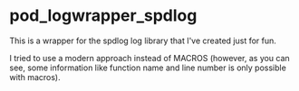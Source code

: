# pod_logwrapper_spdlog
This is a wrapper for the spdlog log library that I've created just for fun.

I tried to use a modern approach instead of MACROS (however, as you can see, some information like function name and line number is only possible with macros).
